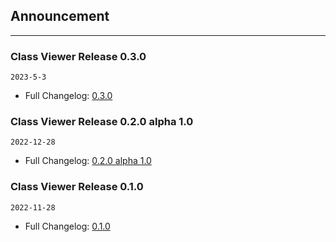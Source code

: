 ## Announcement

---

### Class Viewer Release 0.3.0

`2023-5-3`

- Full Changelog: [0.3.0](Changelog.md#030)


### Class Viewer Release 0.2.0 alpha 1.0

`2022-12-28`

- Full Changelog: [0.2.0 alpha 1.0](Changelog.md#020-alpha-10)


### Class Viewer Release 0.1.0

`2022-11-28`

- Full Changelog: [0.1.0](Changelog.md#010)

